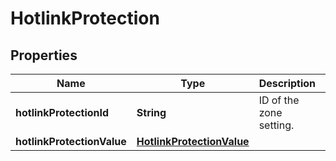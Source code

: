 # HotlinkProtection

## Properties
Name | Type | Description | Notes
------------ | ------------- | ------------- | -------------
**hotlinkProtectionId** | **String** | ID of the zone setting. |  [optional]
**hotlinkProtectionValue** | [**HotlinkProtectionValue**](HotlinkProtectionValue.md) |  |  [optional]
